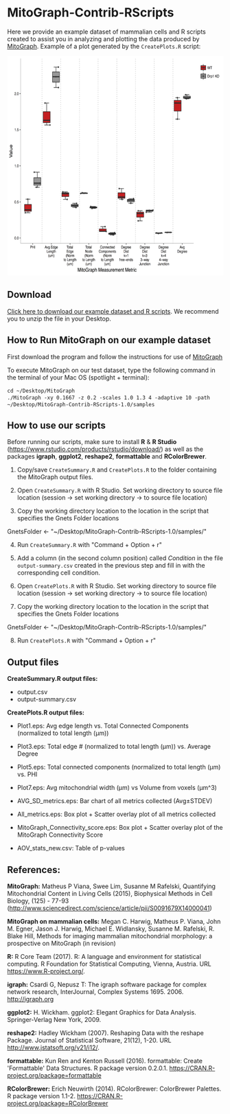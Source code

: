 # MitoGraph-Contrib-RScripts

Here we provide an example dataset of mammalian cells and R scripts created to assist you in analyzing and plotting the data produced by <a href="https://github.com/vianamp/MitoGraph">MitoGraph</a>. Example of a plot generated by the `CreatePlots.R` script:

<p align="center">
  <img src="doc/All_metrics.png" width="auto" height="512" title="All metrics">
</p>

## Download

<a href="https://github.com/Hill-Lab/MitoGraph-Contrib-RScripts/archive/v1.0.zip">Click here to download our example dataset and R scripts</a>. We recommend you to unzip the file in your Desktop.

## How to Run MitoGraph on our example dataset

First download the program and follow the instructions for use of <a href="https://github.com/vianamp/MitoGraph">MitoGraph</a>

To execute MitoGraph on our test dataset, type the following command in the terminal of your Mac OS (spotlight + terminal):

```
cd ~/Desktop/MitoGraph
./MitoGraph -xy 0.1667 -z 0.2 -scales 1.0 1.3 4 -adaptive 10 -path ~/Desktop/MitoGraph-Contrib-RScripts-1.0/samples
```

## How to use our scripts

Before running our scripts, make sure to install __R__ & __R Studio__ (https://www.rstudio.com/products/rstudio/download/) as well as the packages __igraph__, __ggplot2__, __reshape2__, __formattable__ and __RColorBrewer__.

1. Copy/save `CreateSummary.R` and `CreatePlots.R` to the folder containing the MitoGraph output files. 

2. Open `CreateSummary.R` with R Studio. Set working directory to source file location (session -> set working directory -> to source file location)

3. Copy the working directory location to the location in the script that specifies the Gnets Folder locations

GnetsFolder <- "~/Desktop/MitoGraph-Contrib-RScripts-1.0/samples/"

4. Run `CreateSummary.R` with "Command + Option + r"

5. Add a column (in the second column position) called _Condition_ in the file `output-summary.csv` created in the previous step and fill in with the corresponding cell condition.

6. Open `CreatePlots.R` with R Studio. Set working directory to source file location (session -> set working directory -> to source file location)

7. Copy the working directory location to the location in the script that specifies the Gnets Folder locations

GnetsFolder <- "~/Desktop/MitoGraph-Contrib-RScripts-1.0/samples/"

8. Run `CreatePlots.R` with "Command + Option + r"

## Output files

__CreateSummary.R output files:__ 
* output.csv
* output-summary.csv

__CreatePlots.R output files:__
* Plot1.eps: Avg edge length vs. Total Connected Components (normalized to total length (µm))

* Plot3.eps: Total edge # (normalized to total length (µm)) vs. Average Degree

* Plot5.eps: Total connected components (normalized to total length (µm) vs. PHI

* Plot7.eps: Avg mitochondrial width (µm) vs Volume from voxels (µm^3)

* AVG_SD_metrics.eps: Bar chart of all metrics collected (Avg±STDEV)

* All_metrics.eps: Box plot + Scatter overlay plot of all metrics collected 

* MitoGraph_Connectivity_score.eps: Box plot + Scatter overlay plot of the MitoGraph Connectivity Score

* AOV_stats_new.csv: Table of p-values 

## References: 

__MitoGraph:__ Matheus P Viana, Swee Lim, Susanne M Rafelski, Quantifying Mitochondrial Content in Living Cells (2015), Biophysical Methods in Cell Biology, (125) - 77-93 (http://www.sciencedirect.com/science/article/pii/S0091679X14000041)

__MitoGraph on mammalian cells:__ Megan C. Harwig, Matheus P. Viana, John M. Egner, Jason J. Harwig, Michael E. Widlansky, Susanne M. Rafelski, R. Blake Hill, Methods for imaging mammalian mitochondrial morphology: a prospective on MitoGraph (in revision) 

__R:__ R Core Team (2017). R: A language and environment for statistical computing. R Foundation for
  Statistical Computing, Vienna, Austria. URL https://www.R-project.org/.

__igraph:__ Csardi G, Nepusz T: The igraph software package for complex network research, InterJournal, Complex
  Systems 1695. 2006. http://igraph.org

__ggplot2:__ H. Wickham. ggplot2: Elegant Graphics for Data Analysis. Springer-Verlag New York, 2009.

__reshape2:__ Hadley Wickham (2007). Reshaping Data with the reshape Package. Journal of Statistical Software,
  21(12), 1-20. URL http://www.jstatsoft.org/v21/i12/.

__formattable:__ Kun Ren and Kenton Russell (2016). formattable: Create 'Formattable' Data Structures. R package
  version 0.2.0.1. https://CRAN.R-project.org/package=formattable

__RColorBrewer:__ Erich Neuwirth (2014). RColorBrewer: ColorBrewer Palettes. R package version 1.1-2.
  https://CRAN.R-project.org/package=RColorBrewer
